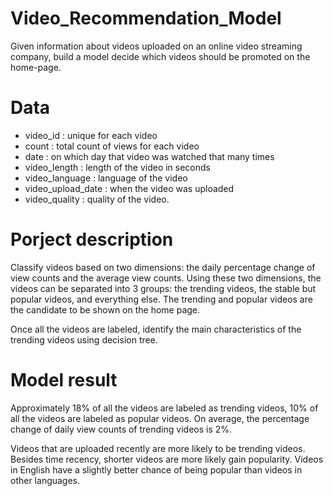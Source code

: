 # Video_Recommendation_Model
Given information about videos uploaded on an online video streaming company, build a model decide which videos should be promoted on the home-page. 

# Data

- video_id : unique for each video
- count : total count of views for each video
- date : on which day that video was watched that many times
- video_length : length of the video in seconds
- video_language : language of the video
- video_upload_date : when the video was uploaded
- video_quality : quality of the video. 

# Porject description 
Classify videos based on two dimensions: the daily percentage change of view counts and the average view counts. Using these two dimensions, the videos can be separated into 3 groups: the trending videos, the stable but popular videos, and everything else. The trending and popular videos are the candidate to be shown on the home page. 

Once all the videos are labeled, identify the main characteristics of the trending videos using decision tree.

# Model result
Approximately 18% of all the videos are labeled as trending videos, 10% of all the videos are labeled as popular videos. On average, the percentage change of daily view counts of trending videos is 2%.

Videos that are uploaded recently are more likely to be trending videos. Besides time recency, shorter videos are more likely gain popularity. Videos in English have a slightly better chance of being popular than videos in other languages.
